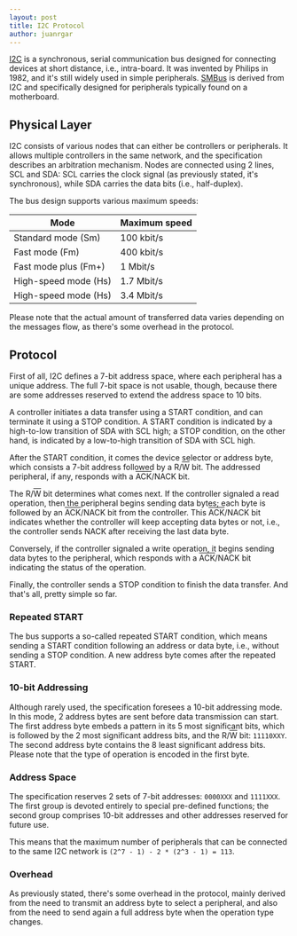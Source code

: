```yaml
---
layout: post
title: I2C Protocol
author: juanrgar
---
```


[I2C](https://en.wikipedia.org/wiki/I%C2%B2C) is a synchronous, serial
communication bus designed for connecting devices at short distance, i.e.,
intra-board. It was invented by Philips in 1982, and it's still widely used in
simple peripherals. [SMBus](https://en.wikipedia.org/wiki/System_Management_Bus)
is derived from I2C and specifically designed for peripherals typically found
on a motherboard.

## Physical Layer

I2C consists of various nodes that can either be controllers or peripherals. It
allows multiple controllers in the same network, and the specification
describes an arbitration mechanism. Nodes are connected using 2 lines, SCL and
SDA: SCL carries the clock signal (as previously stated, it's synchronous),
while SDA carries the data bits (i.e., half-duplex).

The bus design supports various maximum speeds:

| Mode                 | Maximum speed |
| -------------------- | ------------- |
| Standard mode (Sm)   | 100 kbit/s    |
| Fast mode (Fm)       | 400 kbit/s    |
| Fast mode plus (Fm+) | 1 Mbit/s      |
| High-speed mode (Hs) | 1.7 Mbit/s    |
| High-speed mode (Hs) | 3.4 Mbit/s    |

Please note that the actual amount of transferred data varies depending on the
messages flow, as there's some overhead in the protocol.

## Protocol

First of all, I2C defines a 7-bit address space, where each peripheral has a
unique address. The full 7-bit space is not usable, though, because there are
some addresses reserved to extend the address space to 10 bits.

A controller initiates a data transfer using a START condition, and can
terminate it using a STOP condition. A START condition is indicated by a
high-to-low transition of SDA with SCL high; a STOP condition, on the other
hand, is indicated by a low-to-high transition of SDA with SCL high.

After the START condition, it comes the device selector or address byte,
which consists a 7-bit address followed by a R/<span
style="text-decoration:overline">W</span> bit. The addressed peripheral, if
any, responds with a <span style="text-decoration:overline">ACK</span>/NACK
bit.

The R/<span style="text-decoration:overline">W</span> bit determines what comes
next. If the controller signaled a read operation, then the peripheral begins
sending data bytes; each byte is followed by an <span
style="text-decoration:overline">ACK</span>/NACK bit from the controller. This
<span style="text-decoration:overline">ACK</span>/NACK bit indicates whether
the controller will keep accepting data bytes or not, i.e., the controller
sends NACK after receiving the last data byte.

Conversely, if the controller signaled a write operation, it begins sending
data bytes to the peripheral, which responds with a <span
style="text-decoration:overline">ACK</span>/NACK bit indicating the status of
the operation.

Finally, the controller sends a STOP condition to finish the data transfer.
And that's all, pretty simple so far.

### Repeated START

The bus supports a so-called repeated START condition, which means sending a
START condition following an address or data byte, i.e., without
sending a STOP condition. A new address byte comes after the repeated
START.

### 10-bit Addressing

Although rarely used, the specification foresees a 10-bit addressing mode. In
this mode, 2 address bytes are sent before data transmission can start. The
first address byte embeds a pattern in its 5 most significant bits, which is
followed by the 2 most significant address bits, and the R/<span
style="text-decoration:overline">W</span> bit: `11110XXY`. The second address
byte contains the 8 least significant address bits. Please note that the type
of operation is encoded in the first byte.

### Address Space

The specification reserves 2 sets of 7-bit addresses: `0000XXX` and `1111XXX`.
The first group is devoted entirely to special pre-defined functions; the
second group comprises 10-bit addresses and other addresses reserved for future
use.

This means that the maximum number of peripherals that can be connected to the
same I2C network is `(2^7 - 1) - 2 * (2^3 - 1) = 113`.

### Overhead

As previously stated, there's some overhead in the protocol, mainly derived
from the need to transmit an address byte to select a peripheral, and also from
the need to send again a full address byte when the operation type changes.
